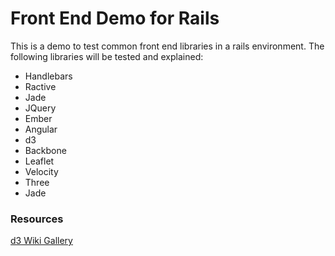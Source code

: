 # Front End Demo for Rails

This is a demo to test common front end libraries in a rails environment.
The following libraries will be tested and explained:

* Handlebars
* Ractive
* Jade
* JQuery
* Ember
* Angular
* d3
* Backbone
* Leaflet
* Velocity
* Three
* Jade

### Resources
[d3 Wiki Gallery](https://github.com/mbostock/d3/wiki/Gallery)